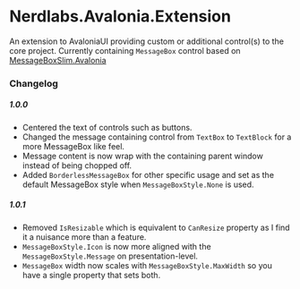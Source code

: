 ﻿# Nerdlabs.Avalonia.Extension

An extension to AvaloniaUI providing custom or additional control(s)
to the core project. Currently containing ```MessageBox``` control based
on [MessageBoxSlim.Avalonia](https://github.com/SirJson/MessageBoxSlim.Avalonia)

### Changelog
##### 1.0.0
- Centered the text of controls such as buttons.
- Changed the message containing control from ```TextBox``` to ```TextBlock```
  for a more MessageBox like feel.
- Message content is now wrap with the containing parent window instead of being
  chopped off.
- Added ```BorderlessMessageBox``` for other specific usage and set as the
  default MessageBox style when ```MessageBoxStyle.None``` is used.

##### 1.0.1
- Removed ```IsResizable``` which is equivalent to ```CanResize``` property as
  I find it a nuisance more than a feature.
- ```MessageBoxStyle.Icon``` is now more aligned with the ```MessageBoxStyle.Message```
  on presentation-level.
- ```MessageBox``` width now scales with ```MessageBoxStyle.MaxWidth``` so you have a single
  property that sets both.
